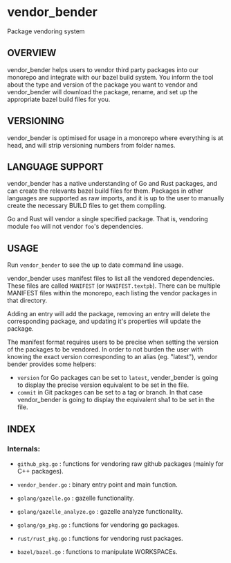 # vendor_bender

Package vendoring system

## OVERVIEW

vendor_bender helps users to vendor third party packages into our monorepo and integrate with our
bazel build system. You inform the tool about the type and version of the package you want to
vendor and vendor_bender will download the package, rename, and set up the appropriate bazel build
files for you.

## VERSIONING

vendor_bender is optimised for usage in a monorepo where everything is at head, and will strip
versioning numbers from folder names.

## LANGUAGE SUPPORT

vendor_bender has a native understanding of Go and Rust packages, and can create the relevants bazel
build files for them. Packages in other languages are supported as raw imports, and it is up to the
user to manually create the necessary BUILD files to get them compiling.

Go and Rust will vendor a single specified package. That is, vendoring module `foo` will not vendor
`foo`'s dependencies.

## USAGE

Run `vendor_bender` to see the up to date command line usage.

vendor_bender uses manifest files to list all the vendored dependencies. These files are called
`MANIFEST` (or `MANIFEST.textpb`). There can be multiple MANIFEST files within the monorepo, each listing the vendor packages in that directory.

Adding an entry will add the package, removing an entry will delete the corresponding package, and
updating it's properties will update the package.

The manifest format requires users to be precise when setting the version of the packages to be
vendored. In order to not burden the user with knowing the exact version corresponding to an alias
(eg. "latest"), vendor bender provides some helpers:
* `version` for Go packages can be set to `latest`, vender_bender is going to display the precise
version equivalent to be set in the file.
* `commit` in Git packages can be set to a tag or branch. In that case vendor_bender is going to
display the equivalent sha1 to be set in the file.

## INDEX

### Internals:

*   `github_pkg.go` : functions for vendoring raw github packages (mainly for C++ packages).
*   `vendor_bender.go` : binary entry point and main function.

*   `golang/gazelle.go` : gazelle functionality.
*   `golang/gazelle_analyze.go` : gazelle analyze functionality.
*   `golang/go_pkg.go` : functions for vendoring go packages.

*   `rust/rust_pkg.go` : functions for vendoring rust packages.

*   `bazel/bazel.go` : functions to manipulate WORKSPACEs.
